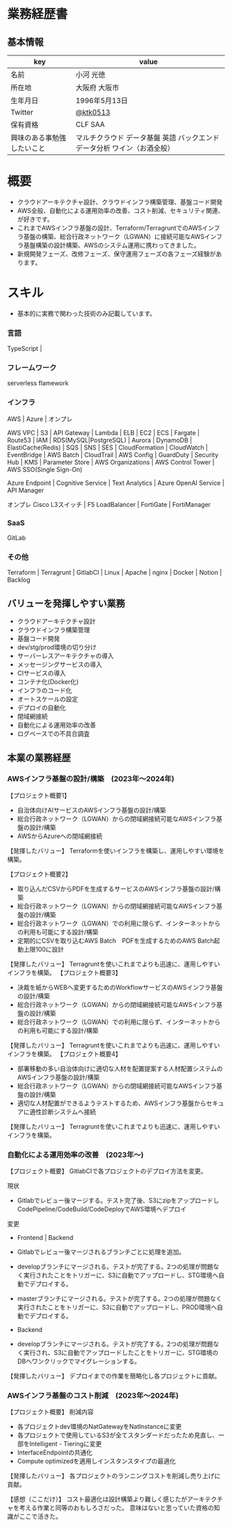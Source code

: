 # 業務経歴書

## 基本情報
|key|value|
|---|---|
|名前|小河 光徳|
|所在地|大阪府 大阪市|
|生年月日|1996年5月13日|
|Twitter|[@ktk0513](https://twitter.com/ktk0513)|
|保有資格| CLF SAA|
|興味のある事勉強したいこと| マルチクラウド データ基盤 英語 バックエンド データ分析  ワイン（お酒全般）|

# 概要
- クラウドアーキテクチャ設計、クラウドインフラ構築管理、基盤コード開発
- AWS全般、自動化による運用効率の改善、コスト削減、セキュリティ関連、が好きです。
- これまでAWSインフラ基盤の設計、Terraform/TerragruntでのAWSインフラ基盤の構築、総合行政ネットワーク（LGWAN）に接続可能なAWSインフラ基盤構築の設計構築、AWSのシステム運用に携わってきました。
- 新規開発フェーズ、改修フェーズ、保守運用フェーズの各フェーズ経験があります。


# スキル
- 基本的に実務で関わった技術のみ記載しています。

### 言語
TypeScript |

### フレームワーク
serverless flamework

### インフラ
AWS | Azure | オンプレ

AWS
VPC | S3 | API Gateway | Lambda | ELB | EC2 | ECS | Fargate | Route53 | IAM | RDS(MySQL|PostgreSQL) | Aurora | DynamoDB | ElastiCache(Redis) | SQS | SNS | SES |  CloudFormation | CloudWatch | EventBridge | AWS Batch | CloudTrail | AWS Config | GuardDuty | Security Hub | KMS | Parameter Store | AWS Organizations | AWS Control Tower | AWS SSO(Single Sign-On)

Azure
Endpoint | Cognitive Service | Text Analytics | Azure OpenAI Service | API Manager 

オンプレ
Cisco L3スイッチ | F5 LoadBalancer | FortiGate | FortiManager 
### SaaS
GitLab

### その他
Terraform | Terragrunt | GitlabCI | Linux | Apache | nginx | Docker | Notion | Backlog 

## バリューを発揮しやすい業務
- クラウドアーキテクチャ設計
- クラウドインフラ構築管理
- 基盤コード開発
- dev/stg/prod環境の切り分け
- サーバーレスアーキテクチャの導入
- メッセージングサービスの導入
- CIサービスの導入
- コンテナ化(Docker化)
- インフラのコード化
- オートスケールの設定
- デプロイの自動化
- 閉域網接続
- 自動化による運用効率の改善
- ログベースでの不具合調査
  

## 本業の業務経歴

### AWSインフラ基盤の設計/構築　(2023年〜2024年)
【プロジェクト概要1】
- 自治体向けAIサービスのAWSインフラ基盤の設計/構築
- 総合行政ネットワーク（LGWAN）からの閉域網接続可能なAWSインフラ基盤の設計/構築
- AWSからAzureへの閉域網接続

【発揮したバリュー】
Terraformを使いインフラを構築し、運用しやすい環境を構築。

【プロジェクト概要2】
- 取り込んだCSVからPDFを生成するサービスのAWSインフラ基盤の設計/構築
- 総合行政ネットワーク（LGWAN）からの閉域網接続可能なAWSインフラ基盤の設計/構築
- 総合行政ネットワーク（LGWAN）での利用に限らず、インターネットからの利用も可能にする設計/構築
- 定期的にCSVを取り込むAWS Batch　PDFを生成するためのAWS Batch起動上限100に設計

【発揮したバリュー】
Terragruntを使いこれまでよりも迅速に、運用しやすいインフラを構築。
【プロジェクト概要3】
- 決裁を紙からWEBへ変更するためのWorkflowサービスのAWSインフラ基盤の設計/構築
- 総合行政ネットワーク（LGWAN）からの閉域網接続可能なAWSインフラ基盤の設計/構築
- 総合行政ネットワーク（LGWAN）での利用に限らず、インターネットからの利用も可能にする設計/構築

【発揮したバリュー】
Terragruntを使いこれまでよりも迅速に、運用しやすいインフラを構築。
【プロジェクト概要4】
- 部署移動の多い自治体向けに適切な人材を配置提案する人材配置システムのAWSインフラ基盤の設計/構築
- 総合行政ネットワーク（LGWAN）からの閉域網接続可能なAWSインフラ基盤の設計/構築
- 適切な人材配置ができるようテストするため、AWSインフラ基盤からセキュアに適性診断システムへ接続

【発揮したバリュー】
Terragruntを使いこれまでよりも迅速に、運用しやすいインフラを構築。

### 自動化による運用効率の改善　(2023年〜)
【プロジェクト概要】
GitlabCIで各プロジェクトのデプロイ方法を変更。

現状　
- Gitlabでレビュー後マージする。テスト完了後、S3にzipをアップロードしCodePipeline/CodeBuild/CodeDeployでAWS環境へデプロイ  

変更　
- Frontend | Backend
- Gitlabでレビュー後マージされるブランチごとに処理を追加。
- developブランチにマージされる。テストが完了する。2つの処理が問題なく実行されたことをトリガーに、S3に自動でアップロードし、STG環境へ自動でデプロイする。　　　
- masterブランチにマージされる。テストが完了する。2つの処理が問題なく実行されたことをトリガーに、S3に自動でアップロードし、PROD環境へ自動でデプロイする。
  
- Backend
- developブランチにマージされる。テストが完了する。2つの処理が問題なく実行され、S3に自動でアップロードしたことをトリガーに、STG環境のDBへワンクリックでマイグレーションする。　　　


【発揮したバリュー】
デプロイまでの作業を簡略化し各プロジェクトに貢献。

### AWSインフラ基盤のコスト削減　(2023年〜2024年)
【プロジェクト概要】
削減内容
- 各プロジェクトdev環境のNatGatewayをNatInstanceに変更
- 各プロジェクトで使用しているS3が全てスタンダードだったため見直し、一部をIntelligent - Tieringに変更
- InterfaceEndpointの共通化
- Compute optimizedを適用しインスタンスタイプの最適化

【発揮したバリュー】
各プロジェクトのランニングコストを削減し売り上げに貢献。

【感想（ここだけ）】
コスト最適化は設計構築より難しく感じたがアーキテクチャを考える作業と同等のおもしろさだった。
意味はないと思っていた資格の知識がここで活きた。
